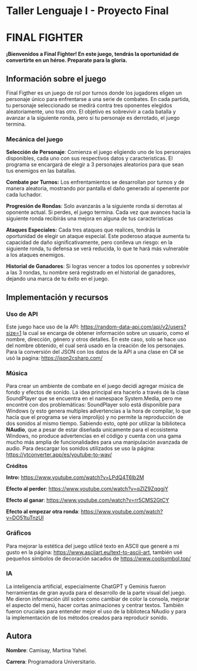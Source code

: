 # Taller Lenguaje I - Proyecto Final 

# FINAL FIGHTER 

**¡Bienvenidos a Final Fighter! En este juego, tendrás la oportunidad de convertirte en un héroe. Preparate para la gloria.**

## Información sobre el juego 

Final Figther es un juego de rol por turnos donde los jugadores eligen un personaje único para enfrentarse a una serie de combates. En cada partida, tu personaje seleccionado se medirá contra tres oponentes elegidos aleatoriamente, uno tras otro. El objetivo es sobrevivir a cada batalla y avanzar a la siguiente ronda, pero si tu personaje es derrotado, el juego termina.

### Mecánica del juego

**Selección de Personaje**: Comienza el juego eligiendo uno de los personajes disponibles, cada uno con sus respectivos datos y caracteristicas. El programa se encargará de elegir a 3 personajes aleatorios para que sean tus enemigos en las batallas. 

**Combate por Turnos:**  Los enfrentamientos se desarrollan por turnos y de manera aleatoria, mostrando por pantalla el daño generado al openente por cada luchador.

**Progresión de Rondas**: Solo avanzarás a la siguiente ronda si derrotas al oponente actual. Si perdes, el juego termina. Cada vez que avances hacia la siguiente ronda recibirás una mejora en alguna de tus caracteristicas 

**Ataques Especiales:** Cada tres ataques que realices, tendrás la oportunidad de elegir un ataque especial. Este poderoso ataque aumenta tu capacidad de daño significativamente, pero conlleva un riesgo: en la siguiente ronda, tu defensa se verá reducida, lo que te hará más vulnerable a los ataques enemigos.

**Historial de Ganadores**: Si logras vencer a todos los oponentes y sobrevivir a las 3 rondas, tu nombre será registrado en el historial de ganadores, dejando una marca de tu éxito en el juego.

## Implementación y recursos

### Uso de API 
Este juego hace uso de la API: https://random-data-api.com/api/v2/users?size=1 la cual se encarga de obtener información sobre un usuario, como el nombre, dirección, género y otros detalles. En este caso, solo se hace uso del nombre obtenido, el cual será usado en la creación de los personajes. Para la conversión del JSON con los datos de la API a una clase en C# se usó la pagina: https://json2csharp.com/ 

### Música 
Para crear un ambiente de combate en el juego decidí agregar música de fondo y efectos de sonido. La idea principal era hacerlo a través de la clase SoundPlayer que se encuentra en el namespace System.Media, pero me encontré con dos problemáticas: SoundPlayer solo está disponible para Windows (y esto genera multiples advertencias a la hora de compilar, lo que hacía que el programa se viera improlijo) y no permite la reproducción de dos sonidos al mismo tiempo. Sabiendo esto, opté por utilizar la biblioteca **NAudio**, que a pesar de estar diseñada unicamente para el ecosistema Windows, no produce advertencias en el código y cuenta con una gama mucho más amplia de funcionalidades para una manipulación avanzada de audio. 
Para descargar los sonidos utilizados se uso la página: https://ytconverter.app/es/youtube-to-wav/ 

**Créditos**

**Intro:** https://www.youtube.com/watch?v=LPdQ4T6lb2M

**Efecto al perder**: https://www.youtube.com/watch?v=qZIZ9ZqqgjY

**Efecto al ganar**: https://www.youtube.com/watch?v=rr5CMS2GtCY

**Efecto al empezar otra ronda**: https://www.youtube.com/watch?v=DO51tuTnzUI 

### Gráficos
Para mejorar la estética del juego utilicé texto en ASCII que generé a mi gusto en la página: https://www.asciiart.eu/text-to-ascii-art, también usé pequeños símbolos de decoración sacados de https://www.coolsymbol.top/ 

### IA
La inteligencia artificial, especialmente ChatGPT y Geminis fueron herramientas de gran ayuda para el desarrollo de la parte visual del juego. Me dieron información útil sobre como cambiar de color la consola, mejorar el aspecto del menú, hacer cortas animaciones y centrar textos. También fueron cruciales para entender mejor el uso de la biblioteca NAudio y para la implementación de los métodos creados para reproducir sonido. 

##  Autora
**Nombre**: Camisay, Martina Yahel. 

**Carrera**: Programadora Universitario.  
